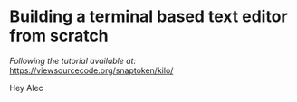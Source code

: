 # Building a terminal based text editor from scratch

*Following the tutorial available at:* https://viewsourcecode.org/snaptoken/kilo/


Hey Alec
